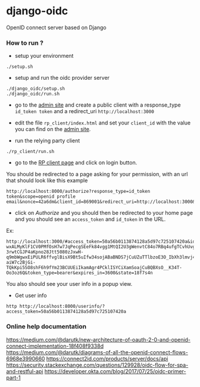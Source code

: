 # django-oidc
OpenID connect server based on Django


### How to run ?

- setup your environment

```
./setup.sh
```

- setup and run the oidc provider server

```
./django_oidc/setup.sh
./django_oidc/run.sh
```

- go to the [admin site](http://localhost:8000/admin/oidc_provider/client/) and create a public client with a response_type `id_token token` and a redirect_uri `http://localhost:3000`

- edit the file `rp_client/index.html` and set your `client_id` with the value you can find on the [admin site](http://localhost:8000/admin/oidc_provider/client/).

- run the relying party client

```
./rp_client/run.sh
```

- go to the [RP client page](http://localhost:3000) and click on login button.

You should be redirected to a page asking for your permission, with an url that should look like this example

```
http://localhost:8000/authorize?response_type=id_token token&scope=openid profile email&nonce=42a6dm&client_id=869001&redirect_uri=http://localhost:3000&state=18f7s4n
```

- click on *Authorize* and you should then be redirected to your home page and you should see an `access_token` and `id_token` in the URL.

Ex:
```
http://localhost:3000/#access_token=50a56b0113874128a5d97c725107420a&id_token=eyJhbGciOiJSUzI1NiIsImtpZCI6Ijc4YTllODkxN2QxNzc5ZmZmZjQ1YWI2NmFjZDY5NWM2In0.eyJpc3MiOiJodHRwOi8vbG9jYWxob3N0OjgwMDAiLCJzdWIiOiIxIiwiYXVkIjoiODY5MDAxIiwiZXhwIjoxNTUyNDg1OTE0LCJpYXQiOjE1NTI0ODUzMTQsImF1dGhfdGltZSI6MTU1MjQ4NDU0OCwibm9uY2UiOiI0MmE2ZG0iLCJhdF9oYXNoIjoic1NvZ2htVko0WXphVS15aVgzTlBYdyJ9.WMxhbQ1Ms-wxALMyKlF1CV0PMfOsH7w7JqPecgSEeFk84vgg1MtQI2U3gWenvtC84o7RBq4ufgTCvhUvgBICPfXEcCxYE2mfOzQkO18bMRoM5ETqFZAjaGSxsB3r-3rwtCGJP4aKpno28Jtt5080zJxwH-q9mbWgwxEiPULR6ffvglBisX9Bt5uIfw34sojABaBNDS7jCuUZuTTlbzoE3O_IbXh3lmvj4Kb1HUwgPgmyKU13wlLv8EMJOyTxiTkQc-aiW7c2BjGi-TQkKpi5SO8shF6h9fYm23BCUUEiIkamAgr4PCklISYCiXamSoajCuBQBXsO__K34T-Oo3oz6Q&token_type=bearer&expires_in=3600&state=18f7s4n
```

You also should see your user info in a popup view.

- Get user info

```
http http://localhost:8000/userinfo/?access_token=50a56b0113874128a5d97c725107420a
```

### Online help documentation

https://medium.com/@darutk/new-architecture-of-oauth-2-0-and-openid-connect-implementation-18f408f9338d
https://medium.com/@darutk/diagrams-of-all-the-openid-connect-flows-6968e3990660
https://connect2id.com/products/server/docs/api
https://security.stackexchange.com/questions/129928/oidc-flow-for-spa-and-restful-api
https://developer.okta.com/blog/2017/07/25/oidc-primer-part-1
